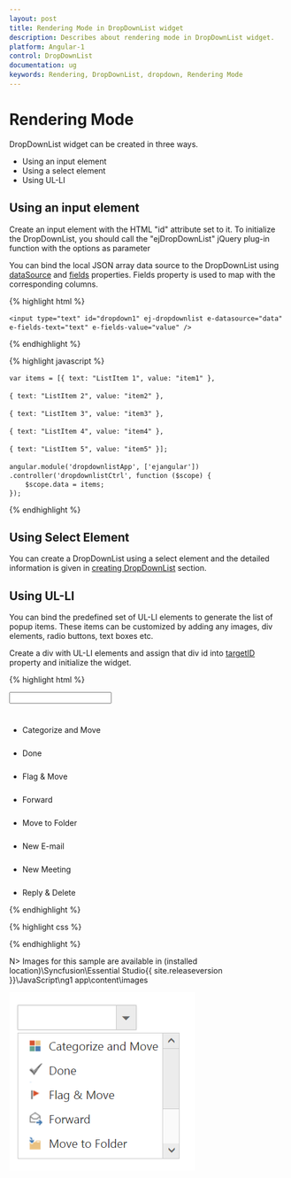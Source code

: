 ```yaml
---
layout: post
title: Rendering Mode in DropDownList widget
description: Describes about rendering mode in DropDownList widget.
platform: Angular-1
control: DropDownList
documentation: ug
keywords: Rendering, DropDownList, dropdown, Rendering Mode
---
```


# Rendering Mode

DropDownList widget can be created in three ways.

*  Using an input element 
*  Using a select element 
*  Using UL-LI 

## Using an input element

Create an input element with the HTML "id" attribute set to it. To initialize the DropDownList, you should call the "ejDropDownList" jQuery plug-in function with the options as parameter

You can bind the local JSON array data source to the DropDownList using [dataSource](http://help.syncfusion.com/api/js/ejdropdownlist#members:datasource) and [fields](http://help.syncfusion.com/api/js/ejdropdownlist#members:fields) properties. Fields property is used to map with the corresponding columns.

{% highlight html %}

    <input type="text" id="dropdown1" ej-dropdownlist e-datasource="data" e-fields-text="text" e-fields-value="value" />

{% endhighlight %}


{% highlight javascript %}
		
	var items = [{ text: "ListItem 1", value: "item1" },

	{ text: "ListItem 2", value: "item2" },

	{ text: "ListItem 3", value: "item3" },

	{ text: "ListItem 4", value: "item4" },

	{ text: "ListItem 5", value: "item5" }];

	angular.module('dropdownlistApp', ['ejangular'])
	.controller('dropdownlistCtrl', function ($scope) {
		$scope.data = items;
	});

{% endhighlight %}

## Using Select Element

You can create a DropDownList using a select element and the detailed information is given in [creating DropDownList](getting-started#creating-dropdownlist-in-angular-js) section.

## Using UL-LI

You can bind the predefined set of UL-LI elements to generate the list of popup items. These items can be customized by adding any images, div elements, radio buttons, text boxes etc.

Create a div with UL-LI elements and assign that div id into [targetID](http://helpjs.syncfusion.com/api/js/ejdropdownlist#members:targetid ) property and initialize the widget.

{% highlight html %}

<div class="control">
        <input type="text" id="dropdown1" ej-dropdownlist e-targetid="mailtoolslist" e-width="400" />
        <div id="mailtoolslist">
            <ul>
                <li><div class="mailtools categorize"></div>Categorize and Move</li>
                <li><div class="mailtools done"></div>Done</li>
                <li><div class="mailtools flag"></div>Flag & Move</li>
                <li><div class="mailtools forward"></div>Forward</li>
                <li><div class="mailtools movetofolder"></div>Move to Folder</li>
                <li><div class="mailtools newmail"></div>New E-mail</li>
                <li><div class="mailtools meeting"></div>New Meeting</li>
                <li><div class="mailtools reply"></div>Reply & Delete</li>
            </ul>
        </div>
</div>
	
{% endhighlight %}

{% highlight css %}
    	 
<style>
    .mailtools {
        	display: block;
        	background-image: url('iconsapps.png');
            height: 25px;
            width: 25px;
            background-position: center center;
            background-repeat: no-repeat;
        }
		.mailtools.done {
			background-position: 0 0;
		}

		.mailtools.movetofolder {
			background-position: 0 -22px;
		}

		.mailtools.categorize {
			background-position: 0 -46px;
		}

		.mailtools.flag {
			background-position: 0 -70px;
		}

		.mailtools.forward {
			background-position: 0 -94px;
		}

		.mailtools.newmail {
			background-position: 0 -116px;
		}

		.mailtools.reply {
			background-position: 0 -140px;
		}

		.mailtools.meeting {
			background-position: 0 -164px;
		}
    </style>

{% endhighlight %}

N> Images for this sample are available in (installed location)\Syncfusion\Essential Studio\{{ site.releaseversion }}\JavaScript\ng1 app\content\images<br/>
	
	
![](RenderingMode_images/RenderingMode_img1.png)